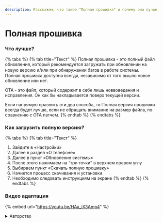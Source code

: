 ```yaml
---
description: Расскажем, что такое "Полная прошивка" и почему она лучше, чем OTA.
---
```


# Полная прошивка

### Что лучше?

{% tabs %}
{% tab title="Текст" %}
&#x20;   Полная прошивка - это полный файл обновления, который рекомендуется загружать при обновлении на новую версию и/или при обнаружении багов в работе системы. ᅠПолная прошивка доступна всегда, независимо от того вышло новое обновление или нет.

&#x20;   OTA - это файл, который содержит в себе лишь новвоведения и исправления. Он как бы накладывается поверх текущей версии.

&#x20;   Если напрямую сравнить эти два способа, то Полная версия прошивки всегда будет лучше, если не обращать внимание на размер файла, по сравнению с ОТА патчем.
{% endtab %}
{% endtabs %}



### Как загрузить полную версию?

{% tabs %}
{% tab title="Текст" %}
1. Зайдите в «Настройки»
2. Далее в раздел «О телефоне»
3. Далее в пункт «Обновление системы»
4. После этого нажимаем на “три точки” в верхнем правом углу
5. Выбираем пункт «Скачать полную прошивку»
6. Начнется процесс скачивания и установки
7. Необходимо следовать инструкциям на экране
{% endtab %}
{% endtabs %}



### Видео адаптация

{% embed url="https://youtu.be/HAa_iX3Amp4" %}

<details>

<summary>Авторство</summary>

Alice's Library не претендует на авторство видео ролика. Все права автора остаются у автора.

</details>

